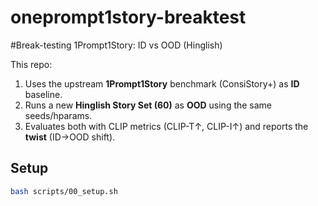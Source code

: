 # oneprompt1story-breaktest
#Break-testing 1Prompt1Story: ID vs OOD (Hinglish)

This repo:
1) Uses the upstream **1Prompt1Story** benchmark (ConsiStory+) as **ID** baseline.
2) Runs a new **Hinglish Story Set (60)** as **OOD** using the same seeds/hparams.
3) Evaluates both with CLIP metrics (CLIP-T↑, CLIP-I↑) and reports the **twist** (ID→OOD shift).

## Setup

```bash
bash scripts/00_setup.sh
